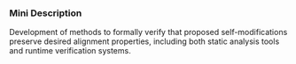 ### Mini Description

Development of methods to formally verify that proposed self-modifications preserve desired alignment properties, including both static analysis tools and runtime verification systems.
